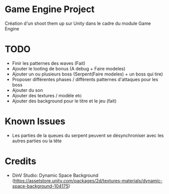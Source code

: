 # Game Engine Project
  Création d'un shoot them up sur Unity dans le cadre du module Game Engine

# TODO
+ Finir les patternes des waves (Fait)
+ Ajouter le looting de bonus (A debug + Faire modeles)
+ Ajouter un ou plusieurs boss (Serpent(Faire modeles) + un boss qui tire)
+ Proposer différentes phases / différents patternes d'attaques pour les boss
+ Ajouter du son
+ Ajouter des textures / modèle etc
+ Ajouter des background pour le titre et le jeu (fait)

# Known Issues
+ Les parties de la queues du serpent peuvent se désynchroniser avec les autres parties ou la tête

# Credits
+ DinV Studio: Dynamic Space Background (https://assetstore.unity.com/packages/2d/textures-materials/dynamic-space-background-104175)